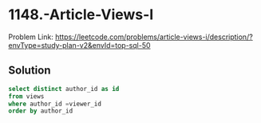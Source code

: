 # 1148.-Article-Views-I
Problem Link: https://leetcode.com/problems/article-views-i/description/?envType=study-plan-v2&envId=top-sql-50
## Solution

```sql
select distinct author_id as id
from views 
where author_id =viewer_id 
order by author_id
